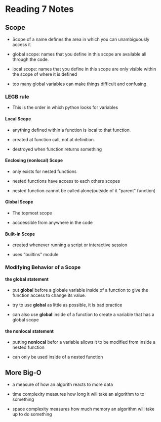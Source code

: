 # Reading 7 Notes

## Scope

* Scope of a name defines the area in which you can unambiguously access it

* global scope: names that you define in this scope are available all through the code.

* local scope: names that you define in this scope are only visible within the scope of where it is defined

* too many global variables can make things difficult and confusing.

### LEGB rule

* This is the order in which python looks for variables

#### Local Scope

* anything defined within a function is local to that function.

* created at function call, not at definition.

* destroyed when function returns something

#### Enclosing (nonlocal) Scope

* only exists for nested functions

* nested functions have access to each others scopes

* nested function cannot be called alone(outside of it "parent" function)

#### Global Scope

* The topmost scope

* acccessible from anywhere in the code

#### Built-in Scope

* created whenever running a script or interactive session

* uses "builtins" module

### Modifying Behavior of a Scope

#### the global statement

* put **global** before a globale variable inside of a function to give the function access to change its value.

* try to use **global** as little as possible, it is bad practice

* can also use **global** inside of a function to create a variable that has a global scope

#### the nonlocal statement

* putting **nonlocal** befor a variable allows it to be modified from inside a nested function

* can only be used inside of a nested function

## More Big-O

* a measure of how an algorith reacts to more data

* time complexity measures how long it will take an algorithm to to something

* space complexity measures how much memory an algorithm will take up to do something